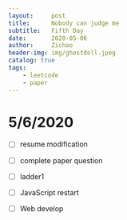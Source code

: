 ```yaml
---
layout:     post
title:      Nobody can judge me
subtitle:   Fifth Day
date:       2020-05-06
author:     Zichao
header-img: img/ghostdoll.jpeg
catalog: true
tags:
    - leetcode
    - paper
---
```


# 5/6/2020

- [ ]  resume modification

- [ ]  complete paper question

- [ ]  ladder1

- [ ]  JavaScript restart

- [ ]  Web develop

